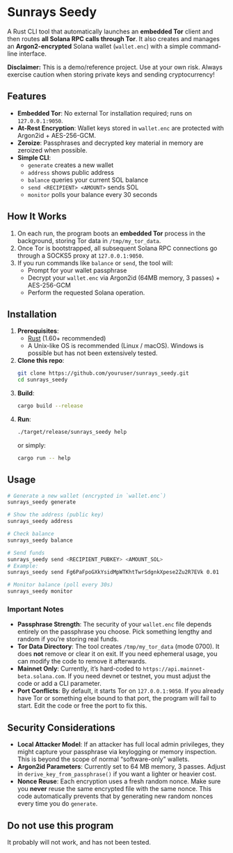 # Sunrays Seedy

A Rust CLI tool that automatically launches an **embedded Tor** client and then routes **all Solana RPC calls through Tor**. It also creates and manages an **Argon2-encrypted** Solana wallet (`wallet.enc`) with a simple command-line interface.

**Disclaimer:** This is a demo/reference project. Use at your own risk. Always exercise caution when storing private keys and sending cryptocurrency!

## Features

- **Embedded Tor**: No external Tor installation required; runs on `127.0.0.1:9050`.
- **At-Rest Encryption**: Wallet keys stored in `wallet.enc` are protected with Argon2id + AES-256-GCM.
- **Zeroize**: Passphrases and decrypted key material in memory are zeroized when possible.
- **Simple CLI**: 
  - `generate` creates a new wallet
  - `address` shows public address
  - `balance` queries your current SOL balance
  - `send <RECIPIENT> <AMOUNT>` sends SOL
  - `monitor` polls your balance every 30 seconds

## How It Works

1. On each run, the program boots an **embedded Tor** process in the background, storing Tor data in `/tmp/my_tor_data`.
2. Once Tor is bootstrapped, all subsequent Solana RPC connections go through a SOCKS5 proxy at `127.0.0.1:9050`.
3. If you run commands like `balance` or `send`, the tool will:
   - Prompt for your wallet passphrase
   - Decrypt your `wallet.enc` via Argon2id (64MB memory, 3 passes) + AES-256-GCM
   - Perform the requested Solana operation.

## Installation

1. **Prerequisites**:  
   - [Rust](https://www.rust-lang.org/tools/install) (1.60+ recommended)
   - A Unix-like OS is recommended (Linux / macOS). Windows is possible but has not been extensively tested.
2. **Clone this repo**:
   ```bash
   git clone https://github.com/youruser/sunrays_seedy.git
   cd sunrays_seedy
   ```
3. **Build**:
   ```bash
   cargo build --release
   ```
4. **Run**:
   ```bash
   ./target/release/sunrays_seedy help
   ```
   or simply:
   ```bash
   cargo run -- help
   ```

## Usage

```bash
# Generate a new wallet (encrypted in `wallet.enc`)
sunrays_seedy generate

# Show the address (public key)
sunrays_seedy address

# Check balance
sunrays_seedy balance

# Send funds
sunrays_seedy send <RECIPIENT_PUBKEY> <AMOUNT_SOL>
# Example:
sunrays_seedy send Fg6PaFpoGXkYsidMpWTKhtTwrSdgnkXpese2Zu2R7EVk 0.01

# Monitor balance (poll every 30s)
sunrays_seedy monitor
```

### Important Notes

- **Passphrase Strength**: The security of your `wallet.enc` file depends entirely on the passphrase you choose. Pick something lengthy and random if you’re storing real funds.
- **Tor Data Directory**: The tool creates `/tmp/my_tor_data` (mode 0700). It does **not** remove or clear it on exit. If you need ephemeral usage, you can modify the code to remove it afterwards.
- **Mainnet Only**: Currently, it’s hard-coded to `https://api.mainnet-beta.solana.com`. If you need devnet or testnet, you must adjust the code or add a CLI parameter.
- **Port Conflicts**: By default, it starts Tor on `127.0.0.1:9050`. If you already have Tor or something else bound to that port, the program will fail to start. Edit the code or free the port to fix this.

## Security Considerations

- **Local Attacker Model**: If an attacker has full local admin privileges, they might capture your passphrase via keylogging or memory inspection. This is beyond the scope of normal “software-only” wallets.
- **Argon2id Parameters**: Currently set to 64 MB memory, 3 passes. Adjust in `derive_key_from_passphrase()` if you want a lighter or heavier cost.
- **Nonce Reuse**: Each encryption uses a fresh random nonce. Make sure you **never** reuse the same encrypted file with the same nonce. This code automatically prevents that by generating new random nonces every time you do `generate`.

## Do not use this program
It probably will not work, and has not been tested.
